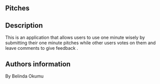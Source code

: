 ## Pitches

## Description
This is an application that allows users to use one minute wisely by submitting their one minute pitches while other users votes on them and leave comments to give feedback .

## Authors information
By Belinda Okumu

<!-- ## Technology used
* Python 3.6
* HTML
* Bootstrap

## Set up instractions
* Clone the repo
* Edit the file
* Install python 3.6
* Run the test
* Contributing
* Pull requests are welcome.

## Contacts
Tel: +254706313301
Email: belindashirkiz@gmail.com

## Licence
Licensed under the MIT license. Copyright (c) 2020 News Highlight
 -->

